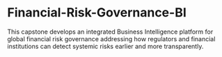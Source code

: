 # Financial-Risk-Governance-BI
This capstone develops an integrated Business Intelligence platform for global financial risk governance addressing how regulators and financial institutions can detect systemic risks earlier and more transparently.
